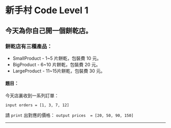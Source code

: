 # 新手村 Code Level 1

## 今天為你自己開一個餅乾店。

### 餅乾店有三種產品：

* SmallProduct - 1~5 片餅乾，包裝費 10 元。
* BigProduct - 6~10 片餅乾，包裝費 20 元。
* LargeProduct - 11~15片餅乾，包裝費 30 元。



#### 題目：

今天店裏收到一系列訂單：

`input orders = [1, 3, 7, 12]`

請 `print` 出對應的價格：
`output prices  = [20, 50, 90, 150]`

---

